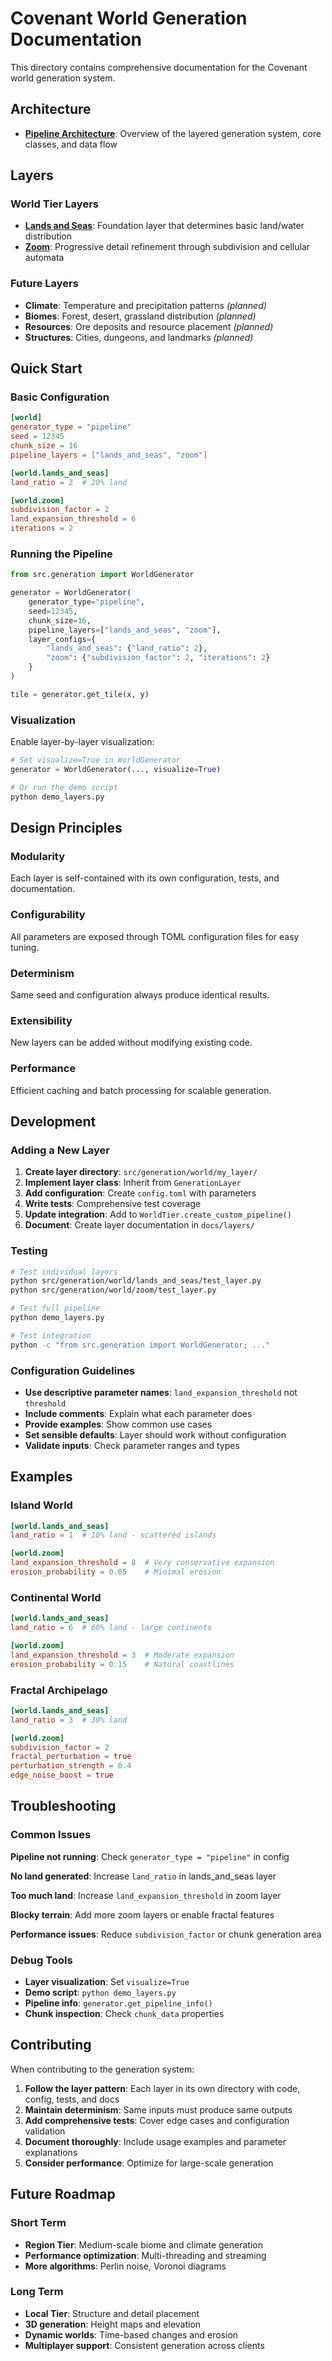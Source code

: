 # Covenant World Generation Documentation

This directory contains comprehensive documentation for the Covenant world generation system.

## Architecture

- **[Pipeline Architecture](pipeline-architecture.md)**: Overview of the layered generation system, core classes, and data flow

## Layers

### World Tier Layers

- **[Lands and Seas](layers/lands-and-seas.md)**: Foundation layer that determines basic land/water distribution
- **[Zoom](layers/zoom.md)**: Progressive detail refinement through subdivision and cellular automata

### Future Layers

- **Climate**: Temperature and precipitation patterns *(planned)*
- **Biomes**: Forest, desert, grassland distribution *(planned)*
- **Resources**: Ore deposits and resource placement *(planned)*
- **Structures**: Cities, dungeons, and landmarks *(planned)*

## Quick Start

### Basic Configuration

```toml
[world]
generator_type = "pipeline"
seed = 12345
chunk_size = 16
pipeline_layers = ["lands_and_seas", "zoom"]

[world.lands_and_seas]
land_ratio = 2  # 20% land

[world.zoom]
subdivision_factor = 2
land_expansion_threshold = 6
iterations = 2
```

### Running the Pipeline

```python
from src.generation import WorldGenerator

generator = WorldGenerator(
    generator_type="pipeline",
    seed=12345,
    chunk_size=16,
    pipeline_layers=["lands_and_seas", "zoom"],
    layer_configs={
        "lands_and_seas": {"land_ratio": 2},
        "zoom": {"subdivision_factor": 2, "iterations": 2}
    }
)

tile = generator.get_tile(x, y)
```

### Visualization

Enable layer-by-layer visualization:

```python
# Set visualize=True in WorldGenerator
generator = WorldGenerator(..., visualize=True)

# Or run the demo script
python demo_layers.py
```

## Design Principles

### Modularity
Each layer is self-contained with its own configuration, tests, and documentation.

### Configurability
All parameters are exposed through TOML configuration files for easy tuning.

### Determinism
Same seed and configuration always produce identical results.

### Extensibility
New layers can be added without modifying existing code.

### Performance
Efficient caching and batch processing for scalable generation.

## Development

### Adding a New Layer

1. **Create layer directory**: `src/generation/world/my_layer/`
2. **Implement layer class**: Inherit from `GenerationLayer`
3. **Add configuration**: Create `config.toml` with parameters
4. **Write tests**: Comprehensive test coverage
5. **Update integration**: Add to `WorldTier.create_custom_pipeline()`
6. **Document**: Create layer documentation in `docs/layers/`

### Testing

```bash
# Test individual layers
python src/generation/world/lands_and_seas/test_layer.py
python src/generation/world/zoom/test_layer.py

# Test full pipeline
python demo_layers.py

# Test integration
python -c "from src.generation import WorldGenerator; ..."
```

### Configuration Guidelines

- **Use descriptive parameter names**: `land_expansion_threshold` not `threshold`
- **Include comments**: Explain what each parameter does
- **Provide examples**: Show common use cases
- **Set sensible defaults**: Layer should work without configuration
- **Validate inputs**: Check parameter ranges and types

## Examples

### Island World
```toml
[world.lands_and_seas]
land_ratio = 1  # 10% land - scattered islands

[world.zoom]
land_expansion_threshold = 8  # Very conservative expansion
erosion_probability = 0.05    # Minimal erosion
```

### Continental World
```toml
[world.lands_and_seas]
land_ratio = 6  # 60% land - large continents

[world.zoom]
land_expansion_threshold = 3  # Moderate expansion
erosion_probability = 0.15    # Natural coastlines
```

### Fractal Archipelago
```toml
[world.lands_and_seas]
land_ratio = 3  # 30% land

[world.zoom]
subdivision_factor = 2
fractal_perturbation = true
perturbation_strength = 0.4
edge_noise_boost = true
```

## Troubleshooting

### Common Issues

**Pipeline not running**: Check `generator_type = "pipeline"` in config

**No land generated**: Increase `land_ratio` in lands_and_seas layer

**Too much land**: Increase `land_expansion_threshold` in zoom layer

**Blocky terrain**: Add more zoom layers or enable fractal features

**Performance issues**: Reduce `subdivision_factor` or chunk generation area

### Debug Tools

- **Layer visualization**: Set `visualize=True`
- **Demo script**: `python demo_layers.py`
- **Pipeline info**: `generator.get_pipeline_info()`
- **Chunk inspection**: Check `chunk_data` properties

## Contributing

When contributing to the generation system:

1. **Follow the layer pattern**: Each layer in its own directory with code, config, tests, and docs
2. **Maintain determinism**: Same inputs must produce same outputs
3. **Add comprehensive tests**: Cover edge cases and configuration validation
4. **Document thoroughly**: Include usage examples and parameter explanations
5. **Consider performance**: Optimize for large-scale generation

## Future Roadmap

### Short Term
- **Region Tier**: Medium-scale biome and climate generation
- **Performance optimization**: Multi-threading and streaming
- **More algorithms**: Perlin noise, Voronoi diagrams

### Long Term
- **Local Tier**: Structure and detail placement
- **3D generation**: Height maps and elevation
- **Dynamic worlds**: Time-based changes and erosion
- **Multiplayer support**: Consistent generation across clients
